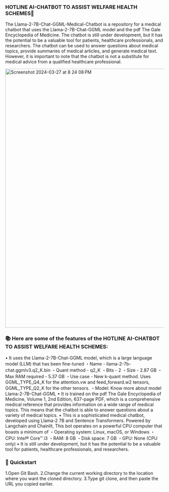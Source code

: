 ### HOTLINE AI-CHATBOT TO ASSIST WELFARE HEALTH SCHEMES🐍

The Llama-2-7B-Chat-GGML-Medical-Chatbot is a repository for a medical chatbot that uses the Llama-2-7B-Chat-GGML model and the pdf The Gale Encyclopedia of Medicine. The chatbot is still under development, but it has the potential to be a valuable tool for patients, healthcare professionals, and researchers. The chatbot can be used to answer questions about medical topics, provide summaries of medical articles, and generate medical text. However, it is important to note that the chatbot is not a substitute for medical advice from a qualified healthcare professional.

<img width="822" alt="Screenshot 2024-03-27 at 8 24 08 PM" src="https://github.com/Shrishxok/Medical-Chatbot/assets/120294863/f113f87d-1e40-4a99-921f-285b402399c0">

### 📚 Here are some of the features of the HOTLINE AI-CHATBOT TO ASSIST WELFARE HEALTH SCHEMES:

• It uses the Llama-2-7B-Chat-GGML model, which is a large language model (LLM) that has been fine-tuned
      ・Name - llama-2-7b-chat.ggmlv3.q2_K.bin
      ・Quant method - q2_K
      ・Bits - 2
      ・Size - 2.87 GB
      ・Max RAM required - 5.37 GB
      ・Use case - New k-quant method. Uses GGML_TYPE_Q4_K for the attention.vw and feed_forward.w2 tensors, GGML_TYPE_Q2_K for the other tensors.
      ・Model: Know more about model Llama-2-7B-Chat-GGML
• It is trained on the pdf The Gale Encyclopedia of Medicine, Volume 1, 2nd Edition, 637-page PDF, which is a comprehensive medical reference that provides information on a wide range of medical topics. This means that the chatbot is able to answer questions about a variety of medical topics.
• This is a sophisticated medical chatbot, developed using Llama-2 7B and Sentence Transformers. Powered by Langchain and Chainlit, This bot operates on a powerful CPU computer that boasts a minimum of
       ・Operating system: Linux, macOS, or Windows
       ・CPU: Intel® Core™ i3
       ・RAM: 8 GB
       ・Disk space: 7 GB
       ・GPU: None (CPU only)
• It is still under development, but it has the potential to be a valuable tool for patients, healthcare professionals, and researchers.

### 🚀 Quickstart

1.Open Git Bash.
2.Change the current working directory to the location where you want the cloned directory.
3.Type git clone, and then paste the URL you copied earlier.


